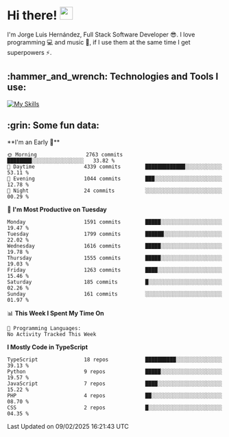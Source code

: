<h1 align="left">
 <abc>
  <br>Hi there! <img src="https://user-images.githubusercontent.com/42378118/110234147-e3259600-7f4e-11eb-95be-0c4047144dea.gif" width="30"><br>
 </abc>
</h1>

I'm Jorge Luis Hernández, Full Stack Software Developer :sunglasses:. I love programming :computer: and music :musical_score:, if I use them at the same time I get superpowers :zap:. 


<h2 align="left">:hammer_and_wrench: Technologies and Tools I use:</h2>

[![My Skills](https://skillicons.dev/icons?i=js,ts,html,css,py,vue,react,next,nest,postgres,mysql)](https://skillicons.dev)

<h2 align="left">:grin: Some fun data:</h2>
<!--START_SECTION:waka-->
**I'm an Early 🐤** 

```text
🌞 Morning                2763 commits        ████████░░░░░░░░░░░░░░░░░   33.82 % 
🌆 Daytime                4339 commits        █████████████░░░░░░░░░░░░   53.11 % 
🌃 Evening                1044 commits        ███░░░░░░░░░░░░░░░░░░░░░░   12.78 % 
🌙 Night                  24 commits          ░░░░░░░░░░░░░░░░░░░░░░░░░   00.29 % 
```
📅 **I'm Most Productive on Tuesday** 

```text
Monday                   1591 commits        █████░░░░░░░░░░░░░░░░░░░░   19.47 % 
Tuesday                  1799 commits        ██████░░░░░░░░░░░░░░░░░░░   22.02 % 
Wednesday                1616 commits        █████░░░░░░░░░░░░░░░░░░░░   19.78 % 
Thursday                 1555 commits        █████░░░░░░░░░░░░░░░░░░░░   19.03 % 
Friday                   1263 commits        ████░░░░░░░░░░░░░░░░░░░░░   15.46 % 
Saturday                 185 commits         █░░░░░░░░░░░░░░░░░░░░░░░░   02.26 % 
Sunday                   161 commits         ░░░░░░░░░░░░░░░░░░░░░░░░░   01.97 % 
```


📊 **This Week I Spent My Time On** 

```text
💬 Programming Languages: 
No Activity Tracked This Week
```

**I Mostly Code in TypeScript** 

```text
TypeScript               18 repos            ██████████░░░░░░░░░░░░░░░   39.13 % 
Python                   9 repos             █████░░░░░░░░░░░░░░░░░░░░   19.57 % 
JavaScript               7 repos             ████░░░░░░░░░░░░░░░░░░░░░   15.22 % 
PHP                      4 repos             ██░░░░░░░░░░░░░░░░░░░░░░░   08.70 % 
CSS                      2 repos             █░░░░░░░░░░░░░░░░░░░░░░░░   04.35 % 
```




 Last Updated on 09/02/2025 16:21:43 UTC
<!--END_SECTION:waka-->
